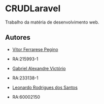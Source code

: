 # CRUDLaravel
Trabalho da matéria de desenvolvimento web.

## Autores

- [Vitor Ferrarese Pegino](https://github.com/VitorPegino)
- RA:215993-1

- [Gabriel Alexandre Victório](https://github.com/GabrielAlexVic)
- RA:233138-1


- [Leonardo Rodrigues dos Santos](https://github.com/RankoW)
- RA:60002150


